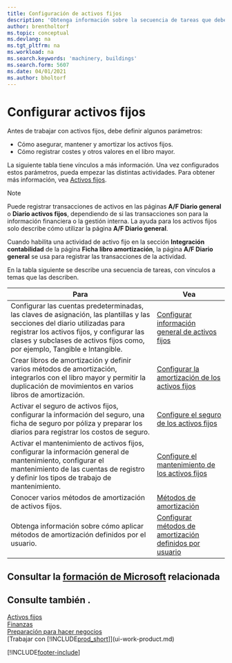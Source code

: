 ```yaml
---
title: Configuración de activos fijos
description: 'Obtenga información sobre la secuencia de tareas que debe realizar para configurar activos fijos, como maquinaria o edificios.'
author: brentholtorf
ms.topic: conceptual
ms.devlang: na
ms.tgt_pltfrm: na
ms.workload: na
ms.search.keywords: 'machinery, buildings'
ms.search.form: 5607
ms.date: 04/01/2021
ms.author: bholtorf
---
```

# Configurar activos fijos

Antes de trabajar con activos fijos, debe definir algunos parámetros:  

* Cómo asegurar, mantener y amortizar los activos fijos.  
* Cómo registrar costes y otros valores en el libro mayor.  

La siguiente tabla tiene vínculos a más información. Una vez configurados estos parámetros, pueda empezar las distintas actividades. Para obtener más información, vea [Activos fijos](fa-manage.md).  

> [!NOTE]  
>   Puede registrar transacciones de activos en las páginas **A/F Diario general** o **Diario activos fijos**, dependiendo de si las transacciones son para la información financiera o la gestión interna. La ayuda para los activos fijos solo describe cómo utilizar la página **A/F Diario general**.  

Cuando habilita una actividad de activo fijo en la sección **Integración contabilidad** de la página **Ficha libro amortización**, la página **A/F Diario general** se usa para registrar las transacciones de la actividad.

En la tabla siguiente se describe una secuencia de tareas, con vínculos a temas que las describen.  

| Para | Vea |
| --- | --- |
| Configurar las cuentas predeterminadas, las claves de asignación, las plantillas y las secciones del diario utilizadas para registrar los activos fijos, y configurar las clases y subclases de activos fijos como, por ejemplo, Tangible e Intangible. |[Configurar información general de activos fijos](fa-how-setup-general.md) |
| Crear libros de amortización y definir varios métodos de amortización, integrarlos con el libro mayor y permitir la duplicación de movimientos en varios libros de amortización. |[Configurar la amortización de los activos fijos](fa-how-setup-depreciation.md) |
| Activar el seguro de activos fijos, configurar la información del seguro, una ficha de seguro por póliza y preparar los diarios para registrar los costos de seguro. |[Configure el seguro de los activos fijos](fa-how-setup-insurance.md) |
| Activar el mantenimiento de activos fijos, configurar la información general de mantenimiento, configurar el mantenimiento de las cuentas de registro y definir los tipos de trabajo de mantenimiento. |[Configure el mantenimiento de los activos fijos](fa-how-setup-maintenance.md) |
| Conocer varios métodos de amortización de activos fijos. |[Métodos de amortización](fa-depreciation-methods.md) |
| Obtenga información sobre cómo aplicar métodos de amortización definidos por el usuario. |[Configurar métodos de amortización definidos por usuario](fa-how-setup-user-defined-depreciation-method.md) |

## Consultar la [formación de Microsoft](/training/paths/set-up-fixed-assets-management/) relacionada

## Consulte también .

[Activos fijos](fa-manage.md)  
[Finanzas](finance.md)  
[Preparación para hacer negocios](ui-get-ready-business.md)  
[Trabajar con [!INCLUDE[prod_short](includes/prod_short.md)]](ui-work-product.md)


[!INCLUDE[footer-include](includes/footer-banner.md)]
